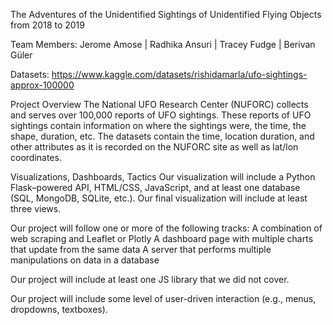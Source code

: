 The Adventures of the Unidentified Sightings of Unidentified Flying Objects from 2018 to 2019

Team Members: Jerome Amose | Radhika Ansuri | Tracey Fudge | Berivan Güler

Datasets: https://www.kaggle.com/datasets/rishidamarla/ufo-sightings-approx-100000

Project Overview The National UFO Research Center (NUFORC) collects and serves over 100,000 reports of UFO sightings. These reports of UFO sightings contain information on where the sightings were, the time, the shape, duration, etc. The datasets contain the time, location duration, and other attributes as it is recorded on the NUFORC site as well as lat/lon coordinates.

Visualizations, Dashboards, Tactics Our visualization will include a Python Flask–powered API, HTML/CSS, JavaScript, and at least one database (SQL, MongoDB, SQLite, etc.). Our final visualization will include at least three views.

Our project will follow one or more of the following tracks: A combination of web scraping and Leaflet or Plotly A dashboard page with multiple charts that update from the same data A server that performs multiple manipulations on data in a database

Our project will include at least one JS library that we did not cover.

Our project will include some level of user-driven interaction (e.g., menus, dropdowns, textboxes).
